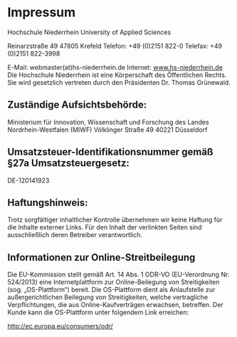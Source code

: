 # Impressum

Hochschule Niederrhein
University of Applied Sciences

Reinarzstraße 49
47805 Krefeld
Telefon: +49 (0)2151 822-0
Telefax: +49 (0)2151 822-3998

E-Mail: webmaster(at)hs-niederrhein.de
Internet: www.hs-niederrhein.de
Die Hochschule Niederrhein ist eine Körperschaft des Öffentlichen Rechts. Sie wird gesetzlich vertreten durch den Präsidenten Dr. Thomas Grünewald.
 
## Zuständige Aufsichtsbehörde:

Ministerium für Innovation, Wissenschaft und Forschung des Landes Nordrhein-Westfalen (MIWF)
Völklinger Straße 49
40221 Düsseldorf

## Umsatzsteuer-Identifikationsnummer gemäß §27a Umsatzsteuergesetz: 
DE-120141923

## Haftungshinweis:

Trotz sorgfältiger inhaltlicher Kontrolle übernehmen wir keine Haftung für die Inhalte externer Links. Für den Inhalt der verlinkten Seiten sind ausschließlich deren Betreiber verantwortlich.

## Informationen zur Online-Streitbeilegung

Die EU-Kommission stellt gemäß Art. 14 Abs. 1 ODR-VO (EU-Verordnung Nr. 524/2013) eine Internetplattform zur Online-Beilegung von Streitigkeiten (sog. „OS-Plattform“) bereit. Die OS-Plattform dient als Anlaufstelle zur außergerichtlichen Beilegung von Streitigkeiten, welche vertragliche Verpflichtungen, die aus Online-Kaufverträgen erwachsen, betreffen. Der Kunde kann die OS-Plattform unter folgendem Link erreichen:

http://ec.europa.eu/consumers/odr/
